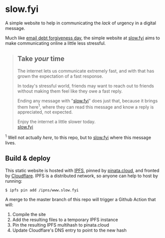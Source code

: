 # slow.fyi

A simple website to help in communicating the _lack_ of urgency in a digital message.

Much like [email debt forgiveness day](https://gimletmedia.com/shows/reply-all/posts/edfd), the simple website at [slow.fyi](https://slow.fyi) aims to make communicating online a little less stressful.

> ## Take _your_ time
>
> The internet lets us communicate extremely fast, and with that has grown the expectation of a fast response.
>
> In today's stressful world, friends may want to reach out to friends without making them feel like they owe a fast reply.
>
> Ending any message with "[slow.fyi](https://slow.fyi)" does just that, because it brings them here<sup>1</sup>, where they can read this message and know a reply is appreciated, not expected.
>
> Enjoy the internet a little slower today.<br/>
> [slow.fyi](https://slow.fyi)

<sup>1</sup> Well not actually _here_, to this repo, but to [slow.fyi](https://slow.fyi) where this message lives.

## Build & deploy

This static website is hosted with [IPFS](https://ipfs.io), pinned by [pinata.cloud](https://pinata.cloud), and fronted by [Cloudflare](https://www.cloudflare-ipfs.com). IPFS is a distributed network, so anyone can help to host by running:

```
$ ipfs pin add /ipns/www.slow.fyi
```

A merge to the master branch of this repo will trigger a Github Action that will:

1. Compile the site
2. Add the resulting files to a temporary IPFS instance
3. Pin the resulting IPFS multihash to pinata.cloud
4. Update Cloudflare's DNS entry to point to the new hash

